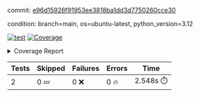 commit: [e96d15926f91953ee3818ba1dd3d7750260cce30](https://github.com/rcmdnk/boto3-session/tree/e96d15926f91953ee3818ba1dd3d7750260cce30)

condition: branch=main, os=ubuntu-latest, python_version=3.12

[![test](https://github.com/rcmdnk/boto3-session/actions/workflows/test.yml/badge.svg)](https://github.com/rcmdnk/boto3-session/actions/runs/12473498127)
<a href="https://github.com/rcmdnk/boto3-session/blob/e96d15926f91953ee3818ba1dd3d7750260cce30/README.md"><img alt="Coverage" src="https://img.shields.io/badge/Coverage-47%25-orange.svg" /></a><details><summary>Coverage Report </summary><table><tr><th>File</th><th>Stmts</th><th>Miss</th><th>Cover</th><th>Missing</th></tr><tbody><tr><td colspan="5"><b>src/boto3_session</b></td></tr><tr><td>&nbsp; &nbsp;<a href="https://github.com/rcmdnk/boto3-session/blob/e96d15926f91953ee3818ba1dd3d7750260cce30/src/boto3_session/session.py">session.py</a></td><td>59</td><td>34</td><td>42%</td><td><a href="https://github.com/rcmdnk/boto3-session/blob/e96d15926f91953ee3818ba1dd3d7750260cce30/src/boto3_session/session.py#L15-L18">15&ndash;18</a>, <a href="https://github.com/rcmdnk/boto3-session/blob/e96d15926f91953ee3818ba1dd3d7750260cce30/src/boto3_session/session.py#L60">60</a>, <a href="https://github.com/rcmdnk/boto3-session/blob/e96d15926f91953ee3818ba1dd3d7750260cce30/src/boto3_session/session.py#L68-L70">68&ndash;70</a>, <a href="https://github.com/rcmdnk/boto3-session/blob/e96d15926f91953ee3818ba1dd3d7750260cce30/src/boto3_session/session.py#L73-L97">73&ndash;97</a>, <a href="https://github.com/rcmdnk/boto3-session/blob/e96d15926f91953ee3818ba1dd3d7750260cce30/src/boto3_session/session.py#L100-L122">100&ndash;122</a>, <a href="https://github.com/rcmdnk/boto3-session/blob/e96d15926f91953ee3818ba1dd3d7750260cce30/src/boto3_session/session.py#L125-L129">125&ndash;129</a>, <a href="https://github.com/rcmdnk/boto3-session/blob/e96d15926f91953ee3818ba1dd3d7750260cce30/src/boto3_session/session.py#L132-L133">132&ndash;133</a>, <a href="https://github.com/rcmdnk/boto3-session/blob/e96d15926f91953ee3818ba1dd3d7750260cce30/src/boto3_session/session.py#L136-L137">136&ndash;137</a></td></tr><tr><td><b>TOTAL</b></td><td><b>64</b></td><td><b>34</b></td><td><b>47%</b></td><td>&nbsp;</td></tr></tbody></table></details>

| Tests | Skipped | Failures | Errors | Time |
| ----- | ------- | -------- | -------- | ------------------ |
| 2 | 0 :zzz: | 0 :x: | 0 :fire: | 2.548s :stopwatch: |

